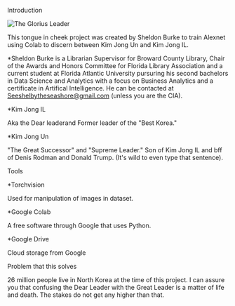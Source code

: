 Introduction

<img src="https://videolibrarian.com/downloads/4886/download/office%2039.webp?cb=0ed43606163ff94b7579b6ee44c62616&w=1280&h=720" alt="The Glorius Leader" > 


This tongue in cheek project was created by Sheldon Burke to train Alexnet using Colab to discern between Kim Jong Un and Kim Jong IL.

*Sheldon Burke is a Librarian Supervisor for Broward County Library, Chair of the Awards and Honors Committee for Florida Library Association and a current student at Florida Atlantic University pursuring his second bachelors in Data Science and Analytics with a focus on Business Analytics and a certificate in Artifical Intelligence. He can be contacted at Seeshelbytheseashore@gmail.com (unless you are the CIA).


*Kim Jong IL

Aka the Dear leaderand Former leader of the "Best Korea."

*Kim Jong Un

"The Great Successor" and "Supreme Leader." Son of Kim Jong IL and bff of Denis Rodman and Donald Trump. (It's wild to even type that sentence).


Tools

*Torchvision

Used for manipulation of images in dataset.

*Google Colab 

A free software through Google that uses Python.

*Google Drive

Cloud storage from Google


Problem that this solves

26 million people live in North Korea at the time of this project. I can assure you that confusing the Dear Leader with the Great Leader is a matter of life and death. The stakes do not get any higher than that. 



